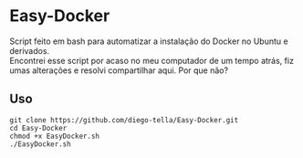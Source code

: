 # Easy-Docker
Script feito em bash para automatizar a instalação do Docker no Ubuntu e derivados.<br>Encontrei esse script por acaso no meu computador de um tempo atrás, fiz umas alterações e resolvi compartilhar aqui. Por que não?

## Uso
```
git clone https://github.com/diego-tella/Easy-Docker.git
cd Easy-Docker
chmod +x EasyDocker.sh
./EasyDocker.sh
```
